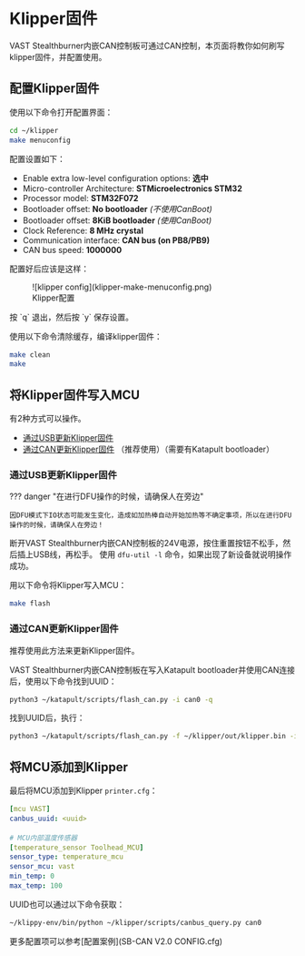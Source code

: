 # Klipper固件
VAST Stealthburner内嵌CAN控制板可通过CAN控制，本页面将教你如何刷写klipper固件，并配置使用。

## 配置Klipper固件
使用以下命令打开配置界面：
``` bash
cd ~/klipper
make menuconfig
```
配置设置如下：

- Enable extra low-level configuration options: **选中**
- Micro-controller Architecture: **STMicroelectronics STM32**
- Processor model: **STM32F072**
- Bootloader offset: **No bootloader** *(不使用CanBoot)*
- Bootloader offset: **8KiB bootloader** *(使用CanBoot)*
- Clock Reference: **8 MHz crystal**
- Communication interface: **CAN bus (on PB8/PB9)**
- CAN bus speed: **1000000**

配置好后应该是这样：
<figure markdown>
  ![klipper config](klipper-make-menuconfig.png)
  <figcaption>Klipper配置</figcaption>
</figure>
按 `q` 退出，然后按 `y` 保存设置。

使用以下命令清除缓存，编译klipper固件：
``` bash
make clean
make
```

## 将Klipper固件写入MCU
有2种方式可以操作。

- [通过USB更新Klipper固件](#通过USB更新Klipper固件) 
- [通过CAN更新Klipper固件](#通过CAN更新Klipper固件) （推荐使用）（需要有Katapult bootloader）

### 通过USB更新Klipper固件

??? danger "在进行DFU操作的时候，请确保人在旁边"

    因DFU模式下IO状态可能发生变化，造成如加热棒自动开始加热等不确定事项，所以在进行DFU操作的时候，请确保人在旁边！

断开VAST Stealthburner内嵌CAN控制板的24V电源，按住重置按钮不松手，然后插上USB线，再松手。
使用 `dfu-util -l` 命令，如果出现了新设备就说明操作成功。

用以下命令将Klipper写入MCU：
``` bash
make flash
```

### 通过CAN更新Klipper固件
推荐使用此方法来更新Klipper固件。

VAST Stealthburner内嵌CAN控制板在写入Katapult bootloader并使用CAN连接后，使用以下命令找到UUID：
``` bash
python3 ~/katapult/scripts/flash_can.py -i can0 -q
```

找到UUID后，执行：
``` bash
python3 ~/katapult/scripts/flash_can.py -f ~/klipper/out/klipper.bin -i can0 -u <uuid>
```

## 将MCU添加到Klipper
最后将MCU添加到Klipper `printer.cfg`：
``` yaml title="printer.cfg"
[mcu VAST]
canbus_uuid: <uuid>

# MCU内部温度传感器
[temperature_sensor Toolhead_MCU]
sensor_type: temperature_mcu
sensor_mcu: vast
min_temp: 0
max_temp: 100
```

UUID也可以通过以下命令获取：
``` bash
~/klippy-env/bin/python ~/klipper/scripts/canbus_query.py can0
```

更多配置项可以参考[配置案例](SB-CAN V2.0 CONFIG.cfg)

